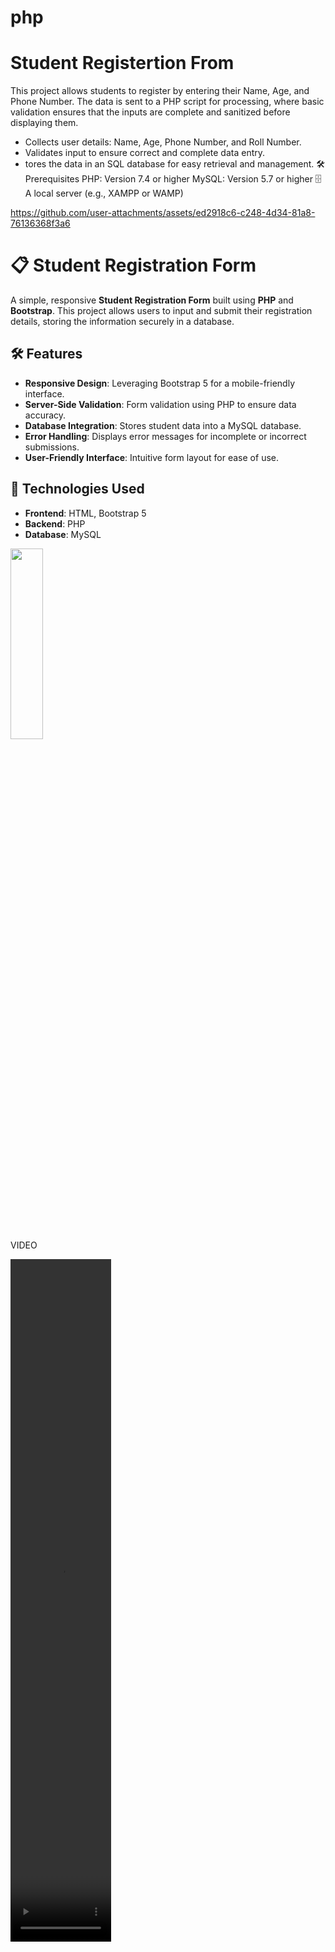 # php
# Student Registertion From
This project allows students to register by entering their Name, Age, and Phone Number. The data is sent to a PHP script for processing, where basic validation ensures that the inputs are complete and sanitized before displaying them.

* Collects user details: Name, Age, Phone Number, and Roll Number.
*  Validates input to ensure correct and complete data entry.
*  tores the data in an SQL database for easy retrieval and management.
🛠️ Prerequisites
PHP: Version 7.4 or higher 
MySQL: Version 5.7 or higher 🗄
A local server (e.g., XAMPP or WAMP) 

https://github.com/user-attachments/assets/ed2918c6-c248-4d34-81a8-76136368f3a6


# 📋 Student Registration Form

A simple, responsive **Student Registration Form** built using **PHP** and **Bootstrap**. This project allows users to input and submit their registration details, storing the information securely in a database.

## 🛠️ Features

- **Responsive Design**: Leveraging Bootstrap 5 for a mobile-friendly interface.
- **Server-Side Validation**: Form validation using PHP to ensure data accuracy.
- **Database Integration**: Stores student data into a MySQL database.
- **Error Handling**: Displays error messages for incomplete or incorrect submissions.
- **User-Friendly Interface**: Intuitive form layout for ease of use.

## 📑 Technologies Used

- **Frontend**: HTML, Bootstrap 5
- **Backend**: PHP
- **Database**: MySQL


 <img src="https://github.com/user-attachments/assets/a6eb2f32-cc9c-4b38-82c1-8752cc5ea8f1" height=28% width=32%>



VIDEO
<div>
 <video src="https://github.com/user-attachments/assets/49a6b6f1-fdb0-43ee-9fb3-1b24f4a5e506" height=28% width=32%>
</div>



